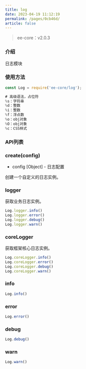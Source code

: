 ```yaml
---
title: log
date: 2023-04-19 11:12:19
permalink: /pages/0cb46d/
article: false
---
```


> ee-core：v2.0.3

###  介绍
日志模块
###  使用方法
```javascript
const Log = require('ee-core/log');

# 高级语法，占位符
%s：字符串
%d：整数
%i：整数
%f：浮点数
%o：obj对象
%O：obj对象
%c：CSS样式
```
###  API列表
###  create(config)

- config [Object] - 日志配置

创建一个自定义的日志实例。
###  logger
获取业务日志实例。
```javascript
Log.logger.info()
Log.logger.error()
Log.logger.debug()
Log.logger.warn()
```
###  coreLogger
获取框架核心日志实例。
```javascript
Log.coreLogger.info()
Log.coreLogger.error()
Log.coreLogger.debug()
Log.coreLogger.warn()
```
###  info
```javascript
Log.info()
```
###  error
```javascript
Log.error()
```
###  debug
```javascript
Log.debug()
```
###  warn
```javascript
Log.warn()
```






